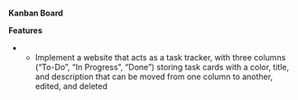 **Kanban Board**

**Features**
- - Implement a website that acts as a task tracker, with three columns (“To-Do”, “In Progress”, “Done”) storing task cards with a color, title, and description that can be moved from one column to another, edited, and deleted
